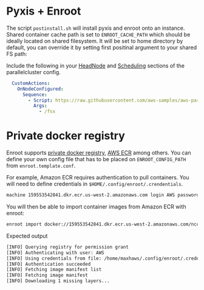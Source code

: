 # Pyxis + Enroot

The script `postinstall.sh`  will install pyxis and enroot onto an instance. Shared container cache path is set to `ENROOT_CACHE_PATH` which should be ideally located on shared filesystem. It will be set to home directory by default, you can override it by setting first positinal argument to your shared FS path:

Include the following in your [HeadNode](https://docs.aws.amazon.com/parallelcluster/latest/ug/HeadNode-v3.html) and [Scheduling](https://docs.aws.amazon.com/parallelcluster/latest/ug/Scheduling-v3.html) sections of the parallelcluster config.


```yaml
  CustomActions:
    OnNodeConfigured:
      Sequence:
        - Script: https://raw.githubusercontent.com/aws-samples/aws-parallelcluster-post-install-scripts/main/pyxis/postinstall.sh
          Args:
            - /fsx
```

# Private docker registry
Enroot supports [private docker registry](https://github.com/NVIDIA/enroot/blob/9c6e979059699e93cfc1cce0967b78e54ad0e263/doc/cmd/import.md#description), [AWS ECR](https://aws.amazon.com/ecr/) among others. You can define your own config file that has to be placed on `ENROOT_CONFIG_PATH` from `enroot.template.conf`.

For example, Amazon ECR requires authentication to pull containers.
You will need to define credentials in `$HOME/.config/enroot/.crendentials`.

```txt
machine 159553542841.dkr.ecr.us-west-2.amazonaws.com login AWS password $(aws ecr get-login-password --region us-west-2)
```

You will then be able to import container images from Amazon ECR with enroot:

```bash
enroot import docker://159553542841.dkr.ecr.us-west-2.amazonaws.com/nccl-tests:efa1.34.0-ofiv1.11.0-aws-ncclv2.23.4-1-testsv2.13.10
```

Expected output
```txt
[INFO] Querying registry for permission grant
[INFO] Authenticating with user: AWS
[INFO] Using credentials from file: /home/maxhaws/.config/enroot/.credentials
[INFO] Authentication succeeded
[INFO] Fetching image manifest list
[INFO] Fetching image manifest
[INFO] Downloading 1 missing layers...
```
